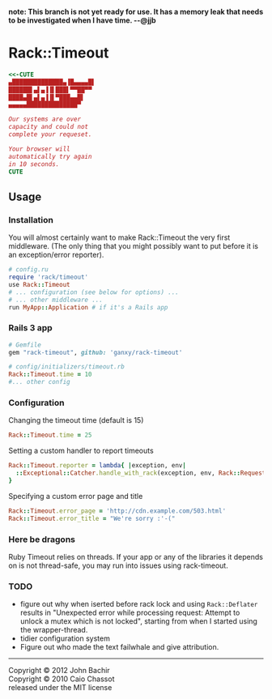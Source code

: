 **note: This branch is not yet ready for use. It has a memory leak that needs to be investigated when I have time. --@jjb**

Rack::Timeout
=============

```ruby
<<-CUTE
▄██████████████▄▐█▄▄▄▄█▌
██████▌▄▌▄▐▐▌███▌▀▀██▀▀
████▄█▌▄▌▄▐▐▌▀███▄▄█▌
▄▄▄▄▄██████████████▀

Our systems are over
capacity and could not
complete your requeset.

Your browser will
automatically try again
in 10 seconds.
CUTE
```

Usage
-----

### Installation

You will almost certainly want to make Rack::Timeout the very first middleware.
(The only thing that you might possibly want to put before it is an
exception/error reporter).

```ruby
# config.ru
require 'rack/timeout'
use Rack::Timeout
# ... configuration (see below for options) ...
# ... other middleware ...
run MyApp::Application # if it's a Rails app
```

### Rails 3 app

```ruby
# Gemfile
gem "rack-timeout", github: 'ganxy/rack-timeout'

# config/initializers/timeout.rb
Rack::Timeout.time = 10
#... other config
```

### Configuration

Changing the timeout time (default is 15)

```ruby
Rack::Timeout.time = 25
```

Setting a custom handler to report timeouts

```ruby
Rack::Timeout.reporter = lambda{ |exception, env|
  ::Exceptional::Catcher.handle_with_rack(exception, env, Rack::Request.new(env))
}
```

Specifying a custom error page and title

```ruby
Rack::Timeout.error_page = 'http://cdn.example.com/503.html'
Rack::Timeout.error_title = "We're sorry :'-("
```


### Here be dragons

Ruby Timeout relies on threads. If your app or any of the libraries it depends on is
not thread-safe, you may run into issues using rack-timeout.

### TODO

* figure out why when iserted before rack lock and using `Rack::Deflater` results in "Unexpected error while processing request: Attempt to unlock a mutex which is not locked", starting from when I started using the wrapper-thread.
* tidier configuration system
* Figure out who made the text failwhale and give attribution.

---
Copyright © 2012 John Bachir  
Copyright © 2010 Caio Chassot  
released under the MIT license
